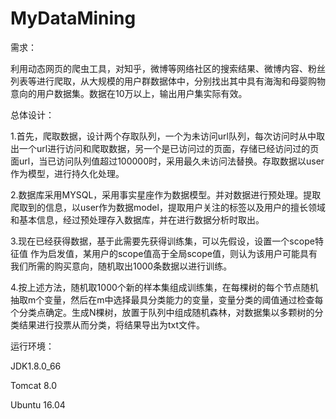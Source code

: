 # MyDataMining

需求：

利用动态网页的爬虫工具，对知乎，微博等网络社区的搜索结果、微博内容、粉丝列表等进行爬取，从大规模的用户群数据体中，分别找出其中具有海淘和母婴购物意向的用户数据集。数据在10万以上，输出用户集实际有效。

总体设计：

1.首先，爬取数据，设计两个存取队列，一个为未访问url队列，每次访问时从中取出一个url进行访问和爬取数据，另一个是已访问过的页面，存储已经访问过的页面url，当已访问队列值超过100000时，采用最久未访问法替换。存取数据以user作为模型，进行持久化处理。
 
2.数据库采用MYSQL，采用事实星座作为数据模型。并对数据进行预处理。提取爬取到的信息，以user作为数据model，提取用户关注的标签以及用户的擅长领域和基本信息，经过预处理存入数据库，并在进行数据分析时取出。

3.现在已经获得数据，基于此需要先获得训练集，可以先假设，设置一个scope特征值 作为启发值，某用户的scope值高于全局scope值，则认为该用户可能具有我们所需的购买意向，随机取出1000条数据以进行训练。	

4.按上述方法，随机取1000个新的样本集组成训练集，在每棵树的每个节点随机抽取m个变量，然后在m中选择最具分类能力的变量，变量分类的阈值通过检查每个分类点确定。生成N棵树，放置于队列中组成随机森林，对数据集以多颗树的分类结果进行投票从而分类，将结果导出为txt文件。

运行环境：

JDK1.8.0_66

Tomcat 8.0

Ubuntu 16.04
